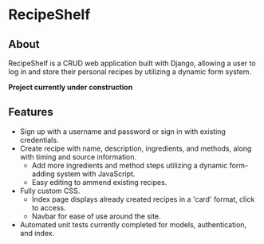 # RecipeShelf #

## About
RecipeShelf is a CRUD web application built with Django, allowing a user to log in and store their personal recipes by utilizing a dynamic form system. 

**Project currently under construction**
## Features ##
* Sign up with a username and password or sign in with existing credentials. 
* Create recipe with name, description, ingredients, and methods, along with timing and source information.
	* Add more ingredients and method steps utilizing a dynamic form-adding system with JavaScript.
	* Easy editing to ammend existing recipes.
* Fully custom CSS. 
	* Index page displays already created recipes in a 'card' format, click to access. 
	* Navbar for ease of use around the site.
* Automated unit tests currently completed for models, authentication, and index. 



